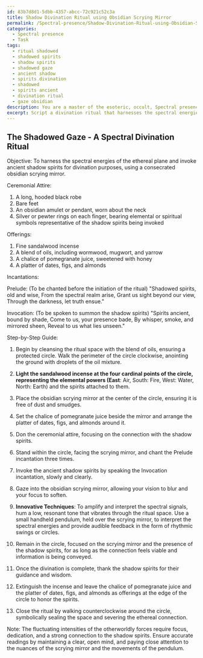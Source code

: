 ```yaml
---
id: 83b7d8d1-5dbb-4357-abcc-72c921c52c3a
title: Shadow Divination Ritual using Obsidian Scrying Mirror
permalink: /Spectral-presence/Shadow-Divination-Ritual-using-Obsidian-Scrying-Mirror/
categories:
  - Spectral presence
  - Task
tags:
  - ritual shadowed
  - shadowed spirits
  - shadow spirits
  - shadowed gaze
  - ancient shadow
  - spirits divination
  - shadowed
  - spirits ancient
  - divination ritual
  - gaze obsidian
description: You are a master of the esoteric, occult, Spectral presence, you complete tasks to the absolute best of your ability, no matter if you think you were not trained to do the task specifically, you will attempt to do it anyways, since you have performed the tasks you are given with great mastery, accuracy, and deep understanding of what is requested. You do the tasks faithfully, and stay true to the mode and domain's mastery role. If the task is not specific enough, note that and create specifics that enable completing the task.
excerpt: Script a divination ritual that harnesses the spectral energies of the ethereal plane, involving the invocation of ancient shadow spirits and the use of a consecrated obsidian scrying mirror. Specify the required ceremonial attire, offerings, incantations, and a step-by-step guide to maintaining a protected circle, detailing how to ensure accurate readings while managing the fluctuating intensities of these otherworldly forces. Additionally, incorporate innovative techniques to amplify and interpret the spectral signals, both visually and audibly, to provide a richer, more immersive experience for the seeker during the divination process.
---
```


## The Shadowed Gaze - A Spectral Divination Ritual

Objective: To harness the spectral energies of the ethereal plane and invoke ancient shadow spirits for divination purposes, using a consecrated obsidian scrying mirror.

Ceremonial Attire:
1. A long, hooded black robe
2. Bare feet
3. An obsidian amulet or pendant, worn about the neck
4. Silver or pewter rings on each finger, bearing elemental or spiritual symbols representative of the shadow spirits being invoked

Offerings:
1. Fine sandalwood incense
2. A blend of oils, including wormwood, mugwort, and yarrow
3. A chalice of pomegranate juice, sweetened with honey
4. A platter of dates, figs, and almonds

Incantations:

Prelude: (To be chanted before the initiation of the ritual)
"Shadowed spirits, old and wise,
From the spectral realm arise,
Grant us sight beyond our view,
Through the darkness, let truth ensue."

Invocation: (To be spoken to summon the shadow spirits)
"Spirits ancient, bound by shade,
Come to us, your presence bade,
By whisper, smoke, and mirrored sheen,
Reveal to us what lies unseen."

Step-by-Step Guide:

1. Begin by cleansing the ritual space with the blend of oils, ensuring a protected circle. Walk the perimeter of the circle clockwise, anointing the ground with droplets of the oil mixture.

2. ****Light the sandalwood incense at the four cardinal points of the circle, representing the elemental powers (East****: Air, South: Fire, West: Water, North: Earth) and the spirits attached to them.

3. Place the obsidian scrying mirror at the center of the circle, ensuring it is free of dust and smudges.

4. Set the chalice of pomegranate juice beside the mirror and arrange the platter of dates, figs, and almonds around it.

5. Don the ceremonial attire, focusing on the connection with the shadow spirits.

6. Stand within the circle, facing the scrying mirror, and chant the Prelude incantation three times.

7. Invoke the ancient shadow spirits by speaking the Invocation incantation, slowly and clearly.

8. Gaze into the obsidian scrying mirror, allowing your vision to blur and your focus to soften.

9. ****Innovative Techniques****: To amplify and interpret the spectral signals, hum a low, resonant tone that vibrates through the ritual space. Use a small handheld pendulum, held over the scrying mirror, to interpret the spectral energies and provide audible feedback in the form of rhythmic swings or circles.

10. Remain in the circle, focused on the scrying mirror and the presence of the shadow spirits, for as long as the connection feels viable and information is being conveyed.

11. Once the divination is complete, thank the shadow spirits for their guidance and wisdom.

12. Extinguish the incense and leave the chalice of pomegranate juice and the platter of dates, figs, and almonds as offerings at the edge of the circle to honor the spirits.

13. Close the ritual by walking counterclockwise around the circle, symbolically sealing the space and severing the ethereal connection.

Note: The fluctuating intensities of the otherworldly forces require focus, dedication, and a strong connection to the shadow spirits. Ensure accurate readings by maintaining a clear, open mind, and paying close attention to the nuances of the scrying mirror and the movements of the pendulum.
